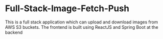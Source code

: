 # Full-Stack-Image-Fetch-Push
This is a full stack application which can upload and download images from AWS S3 buckets. The frontend is built using ReactJS and Spring Boot at the backend
